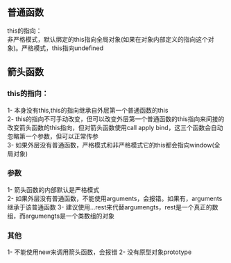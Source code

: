 ## 普通函数
this的指向：  
非严格模式，默认绑定的this指向全局对象(如果在对象内部定义的指向这个对象)。严格模式，this指向undefined  

## 箭头函数
### this的指向：  
1- 本身没有this,this的指向继承自外层第一个普通函数的this  
2- this的指向不可手动改变，但可以改变外层第一个普通函数的this指向来间接的改变箭头函数的this指向，但对箭头函数使用call apply bind，这三个函数会自动忽略第一个参数，但可以正常传参  
3- 如果外层没有普通函数，严格模式和非严格模式它的this都会指向window(全局对象)  
### 参数  
1- 箭头函数的内部默认是严格模式  
2- 如果外层没有普通函数，不能使用arguments，会报错。如果有，arguments继承于该普通函数
3- 建议使用...rest来代替argumengts，rest是一个真正的数组，而argumengts是一个类数组的对象

### 其他
1- 不能使用new来调用箭头函数，会报错
2- 没有原型对象prototype

